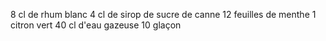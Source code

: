 8 cl de rhum blanc
4 cl de sirop de sucre de canne
12 feuilles de menthe
1 citron vert
40 cl d'eau gazeuse
10 glaçon